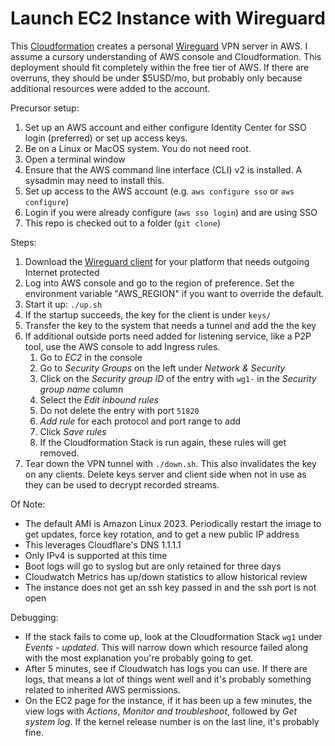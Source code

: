 Launch EC2 Instance with Wireguard
==================================

This [Cloudformation](https://aws.amazon.com/cloudformation/) creates a personal [Wireguard](https://www.wireguard.com/) VPN server in AWS. I assume a cursory understanding of AWS console and Cloudformation. This deployment should fit completely within the free tier of AWS. If there are overruns, they should be under $5USD/mo, but probably only because additional resources were added to the account.

Precursor setup:
1. Set up an AWS account and either configure Identity Center for SSO login
   (preferred) or set up access keys.
2. Be on a Linux or MacOS system. You do not need root.
3. Open a terminal window
4. Ensure that the AWS command line interface (CLI) v2 is installed.
   A sysadmin may need to install this.
5. Set up access to the AWS account (e.g. `aws configure sso` or `aws configure`)
6. Login if you were already configure (`aws sso login`) and are using SSO
7. This repo is checked out to a folder (`git clone`)

Steps:

1. Download the [Wireguard client](https://www.wireguard.com/install/) for 
   your platform that needs outgoing Internet protected
2. Log into AWS console and go to the region of preference. Set the
   environment variable "AWS_REGION" if you want to override the default.
3. Start it up: `./up.sh`
4. If the startup succeeds, the key for the client is under `keys/`
5. Transfer the key to the system that needs a tunnel and add the
   the key
6. If additional outside ports need added for listening service, like
   a P2P tool, use the AWS console to add Ingress rules.
   1. Go to _EC2_ in the console
   2. Go to _Security Groups_ on the left under _Network & Security_
   3. Click on the _Security group ID_ of the entry with `wg1-` in the
      _Security group name_ column
   4. Select the _Edit inbound rules_
   5. Do not delete the entry with port `51820`
   6. _Add rule_ for each protocol and port range to add
   7. Click _Save rules_
   8. If the Cloudformation Stack is run again, these rules will get removed.
7. Tear down the VPN tunnel with `./down.sh`. This also invalidates the key
   on any clients. Delete keys server and client side when not in use as
   they can be used to decrypt recorded streams.

Of Note:

* The default AMI is Amazon Linux 2023. Periodically restart the image to 
  get updates, force key rotation, and to get a new public IP address
* This leverages Cloudflare's DNS 1.1.1.1
* Only IPv4 is supported at this time
* Boot logs will go to syslog but are only retained for three days
* Cloudwatch Metrics has up/down statistics to allow historical review
* The instance does not get an ssh key passed in and the ssh port is not open

Debugging:
* If the stack fails to come up, look at the Cloudformation Stack `wg1`
  under _Events - updated_. This will narrow down which resource failed
  along with the most explanation you're probably going to get.
* After 5 minutes, see if Cloudwatch has logs you can use. If there are 
  logs, that means a lot of things went well and it's probably 
  something related to inherited AWS permissions.
* On the EC2 page for the instance, if it has been up a few minutes,
  the view logs with _Actions_, _Monitor and troubleshoot_, followed by
  _Get system log_. If the kernel release number is on the last line, 
  it's probably fine.

